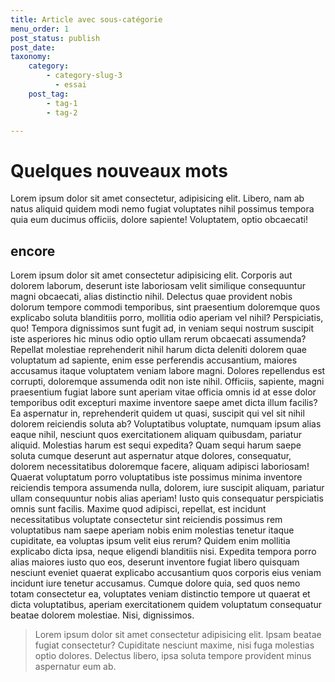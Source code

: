 ```yaml
---
title: Article avec sous-catégorie
menu_order: 1
post_status: publish
post_date: 
taxonomy:
    category:
        - category-slug-3
          - essai
    post_tag:
        - tag-1
        - tag-2

---
```


# Quelques nouveaux mots

Lorem ipsum dolor sit amet consectetur, adipisicing elit. Libero, nam ab natus aliquid quidem modi nemo fugiat voluptates nihil possimus tempora quia eum ducimus officiis, dolore sapiente! Voluptatem, optio obcaecati!

## encore

Lorem ipsum dolor sit amet consectetur adipisicing elit. Corporis aut dolorem laborum, deserunt iste laboriosam velit similique consequuntur magni obcaecati, alias distinctio nihil. Delectus quae provident nobis dolorum tempore commodi temporibus, sint praesentium doloremque quos explicabo soluta blanditiis porro, mollitia odio aperiam vel nihil? Perspiciatis, quo! Tempora dignissimos sunt fugit ad, in veniam sequi nostrum suscipit iste asperiores hic minus odio optio ullam rerum obcaecati assumenda? Repellat molestiae reprehenderit nihil harum dicta deleniti dolorem quae voluptatum ad sapiente, enim esse perferendis accusantium, maiores accusamus itaque voluptatem veniam labore magni. Dolores repellendus est corrupti, doloremque assumenda odit non iste nihil. Officiis, sapiente, magni praesentium fugiat labore sunt aperiam vitae officia omnis id at esse dolor temporibus odit excepturi maxime inventore saepe amet dicta illum facilis? Ea aspernatur in, reprehenderit quidem ut quasi, suscipit qui vel sit nihil dolorem reiciendis soluta ab? Voluptatibus voluptate, numquam ipsum alias eaque nihil, nesciunt quos exercitationem aliquam quibusdam, pariatur aliquid. Molestias harum est sequi expedita? Quam sequi harum saepe soluta cumque deserunt aut aspernatur atque dolores, consequatur, dolorem necessitatibus doloremque facere, aliquam adipisci laboriosam! Quaerat voluptatum porro voluptatibus iste possimus minima inventore reiciendis tempora assumenda nulla, dolorem, iure suscipit aliquam, pariatur ullam consequuntur nobis alias aperiam! Iusto quis consequatur perspiciatis omnis sunt facilis. Maxime quod adipisci, repellat, est incidunt necessitatibus voluptate consectetur sint reiciendis possimus rem voluptatibus nam saepe aperiam nobis enim molestias tenetur itaque cupiditate, ea voluptas ipsum velit eius rerum? Quidem enim mollitia explicabo dicta ipsa, neque eligendi blanditiis nisi. Expedita tempora porro alias maiores iusto quo eos, deserunt inventore fugiat libero quisquam nesciunt eveniet quaerat explicabo accusantium quos corporis eius veniam incidunt iure tenetur accusamus. Cumque dolore quia, sed quos nemo totam consectetur ea, voluptates veniam distinctio tempore ut quaerat et dicta voluptatibus, aperiam exercitationem quidem voluptatum consequatur beatae dolorem molestiae. Nisi, dignissimos.

> Lorem ipsum dolor sit amet consectetur adipisicing elit. Ipsam beatae fugiat consectetur? Cupiditate nesciunt maxime, nisi fuga molestias optio dolores. Delectus libero, ipsa soluta tempore provident minus aspernatur eum ab.